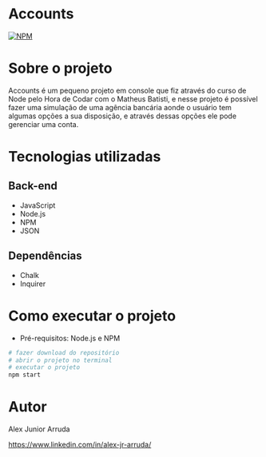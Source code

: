 # Accounts
[![NPM](https://img.shields.io/npm/l/react)](https://github.com/alexjuniorarruda/Accounts/blob/main/LICENSE)

# Sobre o projeto
 
Accounts é um pequeno projeto em console que fiz através do curso de Node pelo Hora de Codar com o Matheus Batisti, e nesse projeto é possível fazer uma simulação de uma agência bancária aonde o usuário tem algumas opções a sua disposição, e através dessas opções ele pode gerenciar uma conta.

# Tecnologias utilizadas
## Back-end
- JavaScript
- Node.js
- NPM 
- JSON

## Dependências
- Chalk
- Inquirer

# Como executar o projeto
- Pré-requisitos: Node.js e NPM

```bash
# fazer download do repositório
# abrir o projeto no terminal
# executar o projeto
npm start
```

# Autor

Alex Junior Arruda

https://www.linkedin.com/in/alex-jr-arruda/
